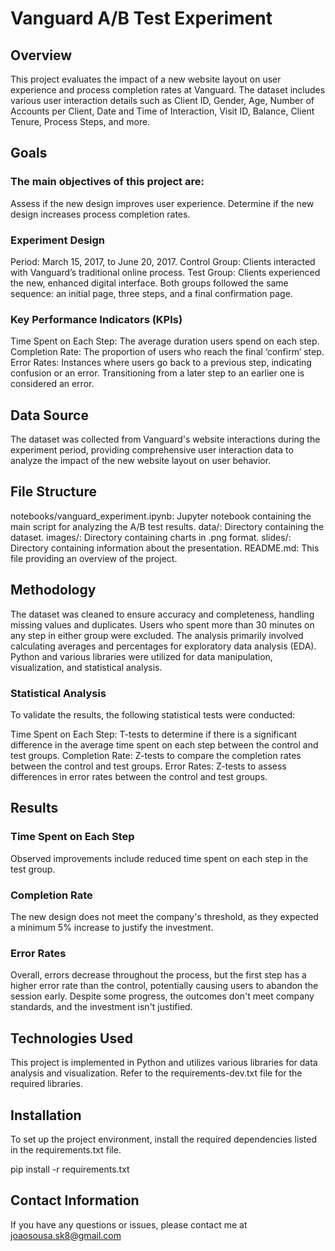 # Vanguard A/B Test Experiment

## Overview
This project evaluates the impact of a new website layout on user experience and process completion rates at Vanguard. The dataset includes various user interaction details such as Client ID, Gender, Age, Number of Accounts per Client, Date and Time of Interaction, Visit ID, Balance, Client Tenure, Process Steps, and more.

## Goals
### The main objectives of this project are:

Assess if the new design improves user experience.
Determine if the new design increases process completion rates.

### Experiment Design
Period: March 15, 2017, to June 20, 2017.
Control Group: Clients interacted with Vanguard’s traditional online process.
Test Group: Clients experienced the new, enhanced digital interface.
Both groups followed the same sequence: an initial page, three steps, and a final confirmation page.

### Key Performance Indicators (KPIs)
Time Spent on Each Step: The average duration users spend on each step.
Completion Rate: The proportion of users who reach the final ‘confirm’ step.
Error Rates: Instances where users go back to a previous step, indicating confusion or an error. Transitioning from a later step to an earlier one is considered an error.

## Data Source
The dataset was collected from Vanguard's website interactions during the experiment period, providing comprehensive user interaction data to analyze the impact of the new website layout on user behavior.

## File Structure
notebooks/vanguard_experiment.ipynb: Jupyter notebook containing the main script for analyzing the A/B test results.
data/: Directory containing the dataset.
images/: Directory containing charts in .png format.
slides/: Directory containing information about the presentation.
README.md: This file providing an overview of the project.

## Methodology
The dataset was cleaned to ensure accuracy and completeness, handling missing values and duplicates. Users who spent more than 30 minutes on any step in either group were excluded. The analysis primarily involved calculating averages and percentages for exploratory data analysis (EDA). Python and various libraries were utilized for data manipulation, visualization, and statistical analysis.

### Statistical Analysis
To validate the results, the following statistical tests were conducted:

Time Spent on Each Step: T-tests to determine if there is a significant difference in the average time spent on each step between the control and test groups.
Completion Rate: Z-tests to compare the completion rates between the control and test groups.
Error Rates: Z-tests to assess differences in error rates between the control and test groups.

## Results
### Time Spent on Each Step
Observed improvements include reduced time spent on each step in the test group.
### Completion Rate
The new design does not meet the company's threshold, as they expected a minimum 5% increase to justify the investment.
### Error Rates
Overall, errors decrease throughout the process, but the first step has a higher error rate than the control, potentially causing users to abandon the session early.
Despite some progress, the outcomes don't meet company standards, and the investment isn't justified.

## Technologies Used
This project is implemented in Python and utilizes various libraries for data analysis and visualization. Refer to the requirements-dev.txt file for the required libraries.

## Installation
To set up the project environment, install the required dependencies listed in the requirements.txt file.

pip install -r requirements.txt

## Contact Information
If you have any questions or issues, please contact me at joaosousa.sk8@gmail.com